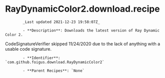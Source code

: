 # RayDynamicColor2.download.recipe

            _Last updated 2021-12-23 19:58:07Z_

            - **Description**: Downloads the latest version of Ray Dynamic Color 2.

CodeSignatureVerifier skipped 11/24/2020 due to the lack of anything with a usable code signature.

            - **Identifier**: `com.github.foigus.download.RayDynamicColor2`

            - **Parent Recipes**: `None`